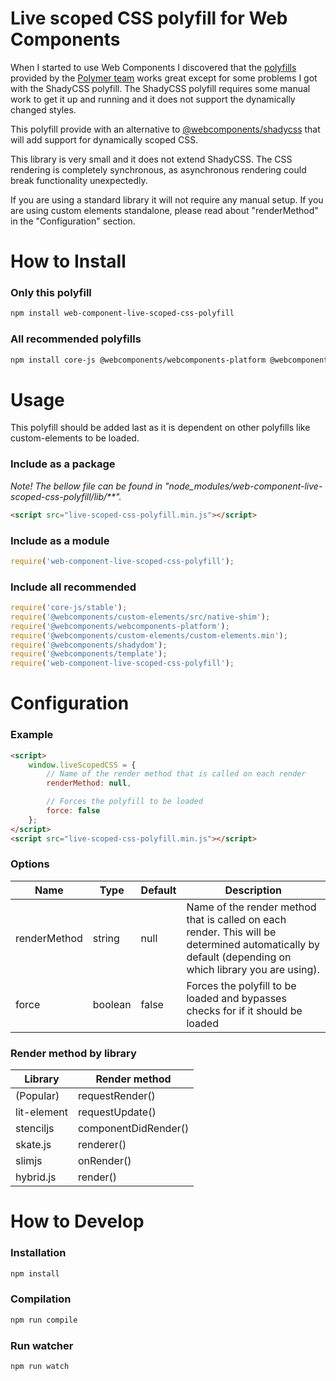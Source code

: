 # Live scoped CSS polyfill for Web Components
When I started to use Web Components I discovered that the [polyfills](https://github.com/webcomponents) provided by the [Polymer team](https://github.com/webcomponents) works great except for some problems I got with the ShadyCSS polyfill. The ShadyCSS polyfill requires some manual work to get it up and running and it does not support the dynamically changed styles.

This polyfill provide with an alternative to [@webcomponents/shadycss](https://github.com/webcomponents/polyfills/tree/master/packages/shadycss) that will add support for dynamically scoped CSS.

This library is very small and it does not extend ShadyCSS. The CSS rendering is completely synchronous, as asynchronous rendering could break functionality unexpectedly.

If you are using a standard library it will not require any manual setup. If you are using custom elements standalone, please read about "renderMethod" in the "Configuration" section.


# How to Install

### Only this polyfill

```bash
npm install web-component-live-scoped-css-polyfill
```

### All recommended polyfills

```bash
npm install core-js @webcomponents/webcomponents-platform @webcomponents/custom-elements @webcomponents/shadydom @webcomponents/template web-component-live-scoped-css-polyfill
```


# Usage


This polyfill should be added last as it is dependent on other polyfills like custom-elements to be loaded.

### Include as a package

*Note! The bellow file can be found in "node_modules/web-component-live-scoped-css-polyfill/lib/**".*

```html
<script src="live-scoped-css-polyfill.min.js"></script>
```

### Include as a module

```javascript
require('web-component-live-scoped-css-polyfill');
```

### Include all recommended

```javascript
require('core-js/stable');
require('@webcomponents/custom-elements/src/native-shim');
require('@webcomponents/webcomponents-platform');
require('@webcomponents/custom-elements/custom-elements.min');
require('@webcomponents/shadydom');
require('@webcomponents/template');
require('web-component-live-scoped-css-polyfill');
```


# Configuration

### Example

```html
<script>
    window.liveScopedCSS = {
        // Name of the render method that is called on each render
        renderMethod: null,

        // Forces the polyfill to be loaded
        force: false
    };
</script>
<script src="live-scoped-css-polyfill.min.js"></script>
```

### Options

| Name         | Type    | Default | Description                                                  |
| ------------ | ------- | ------- | ------------------------------------------------------------ |
| renderMethod | string  | null    | Name of the render method that is called on each render. This will be determined automatically by default (depending on which library you are using). |
| force        | boolean | false   | Forces the polyfill to be loaded and bypasses checks for if it should be loaded |

### Render method by library

| Library     | Render method        |
| ----------- | -------------------- |
| (Popular)   | requestRender()      |
| lit-element | requestUpdate()      |
| stenciljs   | componentDidRender() |
| skate.js    | renderer()           |
| slimjs      | onRender()           |
| hybrid.js   | render()             |


# How to Develop

### Installation

```bash
npm install
```

### Compilation

```bash
npm run compile
```

### Run watcher

```bash
npm run watch
```

